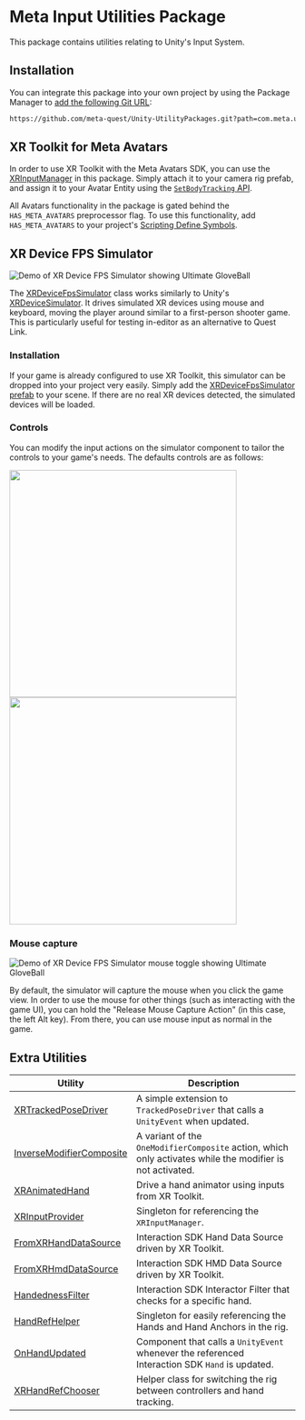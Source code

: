 # Meta Input Utilities Package

This package contains utilities relating to Unity's Input System.

## Installation

You can integrate this package into your own project by using the Package Manager to [add the following Git URL](https://docs.unity3d.com/Manual/upm-ui-giturl.html):

```txt
https://github.com/meta-quest/Unity-UtilityPackages.git?path=com.meta.utilities.input
```

## XR Toolkit for Meta Avatars

In order to use XR Toolkit with the Meta Avatars SDK, you can use the [XRInputManager](./XRInputManager.cs) in this package. Simply attach it to your camera rig prefab, and assign it to your Avatar Entity using the [`SetBodyTracking` API](https://developer.oculus.com/documentation/unity/meta-avatars-ovravatarentity/#tracking-input).

All Avatars functionality in the package is gated behind the `HAS_META_AVATARS` preprocessor flag. To use this functionality, add `HAS_META_AVATARS` to your project's [Scripting Define Symbols](https://docs.unity3d.com/Manual/CustomScriptingSymbols.html).

## XR Device FPS Simulator

![Demo of XR Device FPS Simulator showing Ultimate GloveBall](./Documentation~/Media/XRDeviceFpsSimulator.gif)

The [XRDeviceFpsSimulator](./XRDeviceFpsSimulator.cs) class works similarly to Unity's [XRDeviceSimulator](https://docs.unity3d.com/Packages/com.unity.xr.interaction.toolkit@2.3/manual/xr-device-simulator.html). It drives simulated XR devices using mouse and keyboard, moving the player around similar to a first-person shooter game. This is particularly useful for testing in-editor as an alternative to Quest Link.

### Installation

If your game is already configured to use XR Toolkit, this simulator can be dropped into your project very easily. Simply add the [XRDeviceFpsSimulator prefab](./XRDeviceFpsSimulator.prefab) to your scene. If there are no real XR devices detected, the simulated devices will be loaded.

### Controls

You can modify the input actions on the simulator component to tailor the controls to your game's needs. The defaults controls are as follows:

<img src="./Documentation~/Media/SimulatorBindings1.png" width=400 /><img src="./Documentation~/Media/SimulatorBindings2.png" width=400 /> 

### Mouse capture

![Demo of XR Device FPS Simulator mouse toggle showing Ultimate GloveBall](./Documentation~/Media/XRDeviceFpsSimulator-Mouse.gif)

By default, the simulator will capture the mouse when you click the game view. In order to use the mouse for other things (such as interacting with the game UI), you can hold the "Release Mouse Capture Action" (in this case, the left Alt key). From there, you can use mouse input as normal in the game.

## Extra Utilities

|Utility|Description|
|-|-|
|[XRTrackedPoseDriver](./XRTrackedPoseDriver.cs)|A simple extension to `TrackedPoseDriver` that calls a `UnityEvent` when updated.|
|[InverseModifierComposite](./InverseModifierComposite.cs)|A variant of the `OneModifierComposite` action, which only activates while the modifier is not activated.|
|[XRAnimatedHand](./XRAnimatedHand.cs)|Drive a hand animator using inputs from XR Toolkit.|
|[XRInputProvider](./XRInputProvider.cs)|Singleton for referencing the `XRInputManager`.|
|[FromXRHandDataSource](./Interaction/FromXRHandDataSource.cs)|Interaction SDK Hand Data Source driven by XR Toolkit.|
|[FromXRHmdDataSource](./Interaction/FromXRHmdDataSource.cs)|Interaction SDK HMD Data Source driven by XR Toolkit.|
|[HandednessFilter](./Interaction/HandednessFilter.cs)|Interaction SDK Interactor Filter that checks for a specific hand.|
|[HandRefHelper](./Interaction/HandRefHelper.cs)|Singleton for easily referencing the Hands and Hand Anchors in the rig.|
|[OnHandUpdated](./Interaction/OnHandUpdated.cs)|Component that calls a `UnityEvent` whenever the referenced Interaction SDK `Hand` is updated.|
|[XRHandRefChooser](./Interaction/XRHandRefChooser.cs)|Helper class for switching the rig between controllers and hand tracking.|
